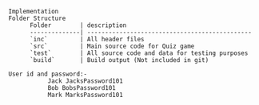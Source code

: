     Implementation
    Folder Structure
          Folder        | description
          --------------| ----------------------------------------------
          `inc`         | All header files
          `src`         | Main source code for Quiz game
          `test`        | All source code and data for testing purposes
          `build`       | Build output (Not included in git)

    User id and password:-
               Jack JacksPassword101
               Bob BobsPassword101  
               Mark MarksPassword101

